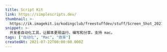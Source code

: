 ```yaml
---
title: Script Kit
link: https://simplescripts.dev/
thumbnail: >-
  https://ik.imagekit.io/kodingclub/freestuffdev/stuff/Screen_Shot_2021-07-23_at_7.18.59_AM-removebg-preview_nrZYOdGWK.png?updatedAt=1627011266529
snippet: >-
  开发者自动化工具，让脚本更易运行、编写和分享。支持 mac。
tags: ["自动化", "Mac", "效率"]
createdAt: 2021-07-22T00:00:00.000Z
---
```

